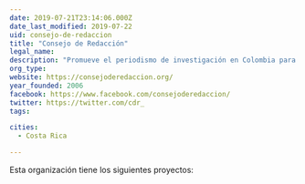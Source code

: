 ```yaml
---
date: 2019-07-21T23:14:06.000Z
date_last_modified: 2019-07-22
uid: consejo-de-redaccion
title: "Consejo de Redacción"
legal_name: 
description: "Promueve el periodismo de investigación en Colombia para contribuir a la democratización de la información."
org_type: 
website: https://consejoderedaccion.org/
year_founded: 2006
facebook: https://www.facebook.com/consejoderedaccion/
twitter: https://twitter.com/cdr_
tags:

cities: 
  - Costa Rica

---
```


Esta organización tiene los siguientes proyectos:


